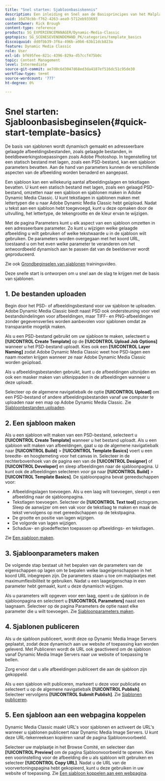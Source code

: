 ```yaml
---
title: "Snel starten: Sjabloonbasiskennis"
description: Een inleiding en Snel aan de Basisprincipes van het Malplaatje helpen u in Adobe Dynamic Media Classic opstaan en snel in werking stellen.
uuid: 16d78cbb-f762-4263-aea9-5712eb933693
contentOwner: Rick Brough
content-type: reference
products: SG_EXPERIENCEMANAGER/Dynamic-Media-Classic
geptopics: SG_SCENESEVENONDEMAND_PK/categories/template_basics
discoiquuid: dd0fbb39-3f6a-496b-a9b6-63b11dcb823a
feature: Dynamic Media Classic
role: User
exl-id: bf695fee-821c-4396-829a-d57ccf475b0c
topic: Content Management
level: Intermediate
source-git-commit: ae7d0c6d3047d68ed3da4187ef516dc51c95de30
workflow-type: tm+mt
source-wordcount: '777'
ht-degree: 0%

---
```


# Snel starten: Sjabloonbasisbeginselen{#quick-start-template-basics}

De basis van sjablonen wordt dynamisch gemaakt en adresseerbare gelaagde afbeeldingsbestanden, zoals gelaagde bestanden, in beeldbewerkingstoepassingen zoals Adobe Photoshop. In tegenstelling tot een statisch bestand met lagen, zoals een PSD-bestand, kan een sjabloon parameters bevatten. Aan de hand van parameters kunnen de verschillende aspecten van de afbeelding worden benaderd en aangepast.

Een sjabloon kan een willekeurig aantal afbeeldingslagen en tekstlagen bevatten. U kunt een statisch bestand met lagen, zoals een gelaagd PSD-bestand, omzetten naar een sjabloon en sjablonen maken in Adobe Dynamic Media Classic. U kunt tekstlagen in sjablonen maken met lettertypen die u naar Adobe Dynamic Media Classic hebt geüpload. Nadat u tekst aan een sjabloon hebt toegevoegd, kunt u deze opmaken door de uitvulling, het lettertype, de tekengrootte en de kleur ervan te wijzigen.

Met de pagina Parameters kunt u elk aspect van een sjabloon omzetten in een adresseerbare parameter. Zo kunt u wijzigen welke gelaagde afbeelding u wilt gebruiken of welke tekstwaarde u in de sjabloon wilt gebruiken. De parameters worden overgegaan met het koord URL, toestaand u om het even welke parameter te veranderen om het antwoordbeeld dynamisch aan te passen dat van de beeldserver wordt geproduceerd.

Zie ook [Grondbeginselen van sjablonen](https://s7d5.scene7.com/s7viewers/html5/VideoViewer.html?videoserverurl=https://s7d5.scene7.com/is/content/&amp;emailurl=https://s7d5.scene7.com/s7/emailFriend&amp;serverUrl=https://s7d5.scene7.com/is/image/&amp;config=Scene7SharedAssets/Universal_HTML5_Video&amp;contenturl=https://s7d5.scene7.com/skins/&amp;asset=S7tutorials/553_Template%20Basics_converted%20renamed_Dynamic%20Banners-AVS) trainingsvideo.

Deze snelle start is ontworpen om u snel aan de slag te krijgen met de basis van sjablonen.

## 1. De bestanden uploaden

Begin door het PSD- of afbeeldingsbestand voor uw sjabloon te uploaden. Adobe Dynamic Media Classic biedt naast PSD ook ondersteuning voor veel bestandsindelingen voor afbeeldingen, maar TIFF- en PNG-afbeeldingen zonder gegevensverlies worden aanbevolen voor sjablonen omdat ze transparantie mogelijk maken.

Als u een PSD-bestand gebruikt om uw sjabloon te maken, selecteert u **[!UICONTROL Create Template]** op de **[!UICONTROL Upload Job Options]** wanneer u het PSD-bestand uploadt. Kies ook een **[!UICONTROL Layer Naming]** zodat Adobe Dynamic Media Classic weet hoe PSD-lagen een naam moeten krijgen wanneer ze naar Adobe Dynamic Media Classic worden geüpload.

Als u afbeeldingsbestanden gebruikt, kunt u de afbeeldingen uitsnijden en ook een masker maken van uitknippaden in de afbeeldingen wanneer u deze uploadt.

Selecteer op de algemene navigatiebalk de optie **[!UICONTROL Upload]** om een PSD-bestand of andere afbeeldingsbestanden vanaf uw computer te uploaden naar een map op Adobe Dynamic Media Classic. Zie [Sjabloonbestanden uploaden](uploading-template-files.md#uploading_template_files).

## 2. Een sjabloon maken

Als u een sjabloon wilt maken van een PSD-bestand, selecteert u **[!UICONTROL Create Template]** wanneer u het bestand uploadt. Als u een sjabloon wilt maken van afbeeldingen, gaat u op de algemene navigatiebalk naar **[!UICONTROL Build]** > **[!UICONTROL Template Basics]** voert u een breedte- en hoogtemeting voor het canvas in. Selecteer in de rechterbovenhoek van de pagina een van de **[!UICONTROL Designer]** of **[!UICONTROL Developer]** en sleep afbeeldingen naar de sjabloonpagina. U kunt ook de afbeeldingen selecteren *voor* ga naar **[!UICONTROL Build]** > **[!UICONTROL Template Basics]**. De sjabloonpagina bevat gereedschappen voor:

* Afbeeldingslagen toevoegen. Als u een laag wilt toevoegen, sleept u een afbeelding naar de sjabloonpagina.
* Tekstlagen toevoegen. Selecteer de **[!UICONTROL Text tool]** pictogram. Sleep de aanwijzer om een vak voor de tekstlaag te maken en maak de tekst vervolgens op met gereedschappen op de tekstpagina.
* De grootte en positie van lagen wijzigen.
* De volgorde van lagen wijzigen.
* Schaduw- en gloedeffecten toepassen op afbeeldings- en tekstlagen.

Zie [Een sjabloon maken](creating-template.md#creating_a_template).

## 3. Sjabloonparameters maken

De volgende stap bestaat uit het bepalen van de parameters van de eigenschappen op lagen om te bepalen welke laageigenschappen in het koord URL inbegrepen zijn. De parameters staan u toe om malplaatjes met maximumflexibiliteit te gebruiken. Nadat u een laageigenschap in een parameter hebt gemaakt, kunt u deze dynamisch wijzigen.

Als u parameters wilt opgeven voor een laag, opent u de sjabloon in de sjabloonpagina en selecteert u **[!UICONTROL Parameters]** naast een laagnaam. Selecteer op de pagina Parameters de optie naast elke parameter die u wilt toevoegen. Zie [Sjabloonparameters maken](creating-template-parameters.md#creating_template_parameters).

## 4. Sjablonen publiceren

Als u de sjabloon publiceert, wordt deze op Dynamic Media Image Servers geplaatst, zodat deze dynamisch aan uw website of toepassing kan worden geleverd. Met Publiceren wordt de URL ook geactiveerd om de sjabloon vanaf Dynamic Media Image Servers naar uw website of toepassing te bellen.

Zorg ervoor dat u alle afbeeldingen publiceert die aan de sjabloon zijn gekoppeld.

Als u een sjabloon wilt publiceren, markeert u deze voor publicatie en selecteert u op de algemene navigatiebalk **[!UICONTROL Publish]**. Selecteer vervolgens **[!UICONTROL Submit Publish]**. Zie [Sjablonen publiceren](publishing-templates.md#publishing_templates).

## 5. Een sjabloon aan een webpagina koppelen

Dynamic Media Classic maakt URL&#39;s voor sjablonen en activeert de URL&#39;s wanneer u sjablonen publiceert naar Dynamic Media Image Servers. U kunt deze URL-tekenreeksen kopiëren vanaf de pagina Sjabloonvoorbeeld.

Selecteer uw malplaatje in het Browse Comité, en selecteer dan **[!UICONTROL Preview]** om de pagina Sjabloonvoorbeeld te openen. Kies een voorinstelling voor de afbeelding die u als sjabloon wilt gebruiken en selecteer **[!UICONTROL Copy URL]**. Nadat u de URL van de voorvertoningspagina hebt gekopieerd, kunt u deze gebruiken in uw website of toepassing. Zie [Een sjabloon koppelen aan een webpagina](linking-template-web-page.md#linking_a_template_to_a_web_page).

